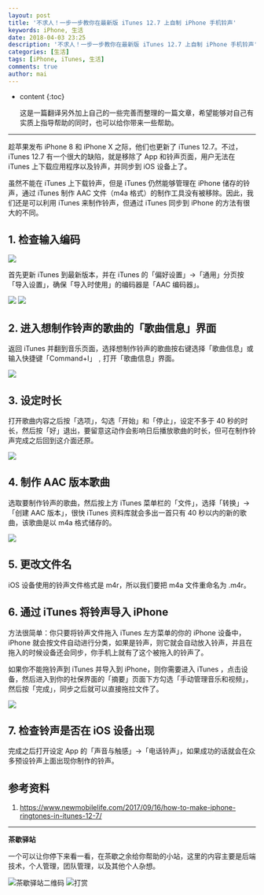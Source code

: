 ```yaml
---
layout: post
title: '不求人！一步一步教你在最新版 iTunes 12.7 上自制 iPhone 手机铃声'
keywords: iPhone, 生活
date: 2018-04-03 23:25
description: '不求人！一步一步教你在最新版 iTunes 12.7 上自制 iPhone 手机铃声'
categories: [生活]
tags: [iPhone, iTunes, 生活]
comments: true
author: mai
---
```


* content
{:toc}

    这是一篇翻译另外加上自己的一些完善而整理的一篇文章，希望能够对自己有实质上指导帮助的同时，也可以给你带来一些帮助。

----

趁苹果发布 iPhone 8 和 iPhone X 之际，他们也更新了 iTunes 12.7。不过，iTunes 12.7 有一个很大的缺陷，就是移除了 App 和铃声页面，用户无法在 iTunes 上下载应用程序以及铃声，并同步到 iOS 设备上了。

虽然不能在 iTunes 上下载铃声，但是 iTunes 仍然能够管理在 iPhone 储存的铃声，通过 iTunes 制作 AAC 文件（m4a 格式）的制作工具没有被移除。因此，我们还是可以利用 iTunes 来制作铃声，但通过 iTunes 同步到 iPhone 的方法有很大的不同。

## 1. 检查输入编码

![](http://oqos7hrvp.bkt.clouddn.com/blog/itunes_version_01.png)

首先更新 iTunes 到最新版本，并在 iTunes 的「偏好设置」→「通用」分页按「导入设置」，确保「导入时使用」的编码器是「AAC 编码器」。

![](http://oqos7hrvp.bkt.clouddn.com/blog/itunes_setting_01.png)
![](http://oqos7hrvp.bkt.clouddn.com/blog/itunes_setting_02.png)

## 2. 进入想制作铃声的歌曲的「歌曲信息」界面

返回 iTunes 并翻到音乐页面，选择想制作铃声的歌曲按右键选择「歌曲信息」或输入快捷键「Command+I」﹐打开「歌曲信息」界面。

![](http://oqos7hrvp.bkt.clouddn.com/blog/itunes_music_01.png)

## 3. 设定时长

打开歌曲内容之后按「选项」，勾选「开始」和「停止」，设定不多于 40 秒的时长，然后按「好」退出，要留意这动作会影响日后播放歌曲的时长，但可在制作铃声完成之后回到这介面还原。

![](http://oqos7hrvp.bkt.clouddn.com/blog/itunes_music_02.png)

## 4. 制作 AAC 版本歌曲

选取要制作铃声的歌曲，然后按上方 iTunes 菜单栏的「文件」，选择「转换」→「创建 AAC 版本」，很快 iTunes 资料库就会多出一首只有 40 秒以内的新的歌曲，该歌曲是以 m4a 格式储存的。

![](http://oqos7hrvp.bkt.clouddn.com/blog/itunes_music_03.png)

## 5. 更改文件名

iOS 设备使用的铃声文件格式是 m4r，所以我们要把 m4a 文件重命名为 .m4r。

## 6. 通过 iTunes 将铃声导入 iPhone

方法很简单：你只要将铃声文件拖入 iTunes 左方菜单的你的 iPhone 设备中，iPhone 就会按文件自动进行分类，如果是铃声，则它就会自动放入铃声，并且在拖入的时候设备还会同步，你手机上就有了这个被拖入的铃声了。

如果你不能拖铃声到 iTunes 并导入到 iPhone，则你需要进入 iTunes ，点击设备，然后进入到你的社保界面的「摘要」页面下方勾选「手动管理音乐和视频」，然后按「完成」，同步之后就可以直接拖拉文件了。

![](http://oqos7hrvp.bkt.clouddn.com/blog/itunes_iphone.png)

## 7. 检查铃声是否在 iOS 设备出现

完成之后打开设定 App 的「声音与触感」→「电话铃声」，如果成功的话就会在众多预设铃声上面出现你制作的铃声。

## 参考资料

1. https://www.newmobilelife.com/2017/09/16/how-to-make-iphone-ringtones-in-itunes-12-7/

----

**茶歇驿站**

一个可以让你停下来看一看，在茶歇之余给你帮助的小站，这里的内容主要是后端技术，个人管理，团队管理，以及其他个人杂想。

![茶歇驿站二维码](http://oqos7hrvp.bkt.clouddn.com/blog/tech_tea.jpg)
![打赏](http://oqos7hrvp.bkt.clouddn.com/blog/money.jpg)
